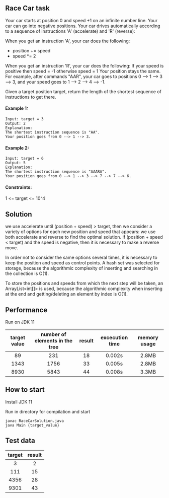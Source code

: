 ## Race Car task
Your car starts at position 0 and speed +1 on an infinite number line. Your car can go into negative positions. Your car drives automatically according to a sequence of instructions 'A' (accelerate) and 'R' (reverse):

When you get an instruction 'A', your car does the following:
- position += speed
- speed *= 2

When you get an instruction 'R', your car does the following:
If your speed is positive then speed = -1
otherwise speed = 1
Your position stays the same.
For example, after commands "AAR", your car goes to positions 0 --> 1 --> 3 --> 3, and your speed goes to 1 --> 2 --> 4 --> -1.

Given a target position target, return the length of the shortest sequence of instructions to get there.

#### Example 1:
 ```
Input: target = 3
Output: 2
Explanation:
The shortest instruction sequence is "AA".
Your position goes from 0 --> 1 --> 3.
 ```


#### Example 2:
 ```
Input: target = 6
Output: 5
Explanation:
The shortest instruction sequence is "AAARA".
Your position goes from 0 --> 1 --> 3 --> 7 --> 7 --> 6.
 ```

#### Constraints:
1 <= target <= 10^4


## Solution

we use accelerate until (position + speed) > target, then we consider a variety of options for each new position and speed that appears: we use both accelerate and reverse to find the optimal solution. If (position + speed < target) and the speed is negative, then it is necessary to make a reverse move.

In order not to consider the same options several times, it is necessary to keep the position and speed as control points. A hash set was selected for storage, because the algorithmic complexity of inserting and searching in the collection is O(1).

To store the positions and speeds from which the next step will be taken, an ArrayList<int[]> is used, because the algorithmic complexity when inserting at the end and getting/deleting an element by index is O(1).

## Performance
Run on JDK 11

| **target value** | **number of elements in the tree** | **result** | **excecution time** | **memory usage** |
|:----------------:|:----------------------------------:|:----------:|:-------------------:|:----------------:|
|         89         |                231                 |     18     |       0.002s        |         2.8MB         |
|       1343        |                1756                |     33     |       0.005s        |      2.8MB       |
|       8930       |                5843                |     44     |       0.008s        |      3.3MB       |



## How to start
Install JDK 11

Run in directory for compilation and start
```
javac RaceCarSolution.java
java Main {target_value}
```


## Test data
| **target** | **result** |
|:------:|:------:|
|   3    |   2    |
|  111   |   15   |
|  4356  |   28   |
|  9301  |   43   |